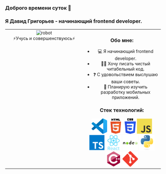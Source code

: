 ### Доброго времени суток 👋
### Я Давид Григорьев - начинающий frontend developer.
<table><tr><td valign="top" width="50%">
 
<div align="center">
<img src="./src/img/robot.gif" alt="robot" height="400">
 <br/>
⚡Учусь и совершенствуюсь⚡
 </div></td><td valign="top" width="50%">

<div align="center">
 
### Обо мне:
- 💻 Я начинающий frontend developer.
- ✍🏻 Хочу писать чистый читабельный код.
- ❓ С удовольствием выслушаю ваши советы.
- 🌱 Планирую изучить разработку мобильных приложений.

### Стек технологий:
<img src="./src/img/vscode.svg" alt="VS Code" height="50">
<img src="./src/img/html.svg" alt="HTML" height="50">
<img src="./src/img/CSS3.svg" alt="CSS" height="50" >
<img src="./src/img/js.svg" alt="Javascript" height="50"> 
<img src="./src/img/typesript.svg" alt="TypeScript" height="50" /> 
<img src="./src/img/react.svg" alt="React" height="50">
<img src="./src/img/node.svg" alt="NodeJS" height="50">
<img src="./src/img/python.svg" alt="python" height="50">
<img src="./src/img/C.svg" alt="C++" height="50">
<img src="./src/img/git.svg" alt="git" height="50">
</div></td></tr></table>


